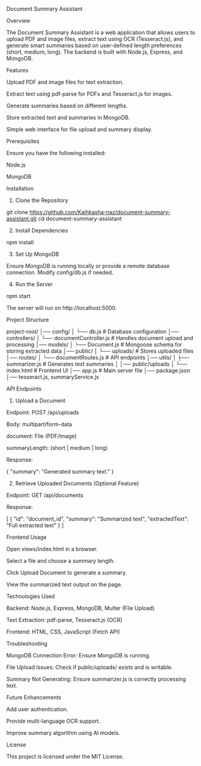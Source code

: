 Document Summary Assistant

Overview

The Document Summary Assistant is a web application that allows users to upload PDF and image files, extract text using OCR (Tesseract.js), and generate smart summaries based on user-defined length preferences (short, medium, long). The backend is built with Node.js, Express, and MongoDB.

Features

Upload PDF and image files for text extraction.

Extract text using pdf-parse for PDFs and Tesseract.js for images.

Generate summaries based on different lengths.

Store extracted text and summaries in MongoDB.

Simple web interface for file upload and summary display.

Prerequisites

Ensure you have the following installed:

Node.js

MongoDB

Installation

1. Clone the Repository

git clone https://github.com/Kaihkasha-naz/document-summary-assistant.git
cd document-summary-assistant

2. Install Dependencies

npm install

3. Set Up MongoDB

Ensure MongoDB is running locally or provide a remote database connection. Modify config/db.js if needed.

4. Run the Server

npm start

The server will run on http://localhost:5000.

Project Structure

project-root/
│── config/
│   └── db.js        # Database configuration
│── controllers/
│   └── documentController.js  # Handles document upload and processing
│── models/
│   └── Document.js  # Mongoose schema for storing extracted data
│── public/
│   └── uploads/  # Stores uploaded files
│── routes/
│   └── documentRoutes.js  # API endpoints
│── utils/
│   ├── summarizer.js  # Generates text summaries
│
│── public/uploads
│   └── index.html  # Frontend UI
│── app.js  # Main server file
│── package.json
│── tesseract.js, summaryService.js

API Endpoints

1. Upload a Document

Endpoint: POST /api/uploads

Body: multipart/form-data

document: File (PDF/Image)

summaryLength: (short | medium | long)

Response:

{
  "summary": "Generated summary text."
}

2. Retrieve Uploaded Documents (Optional Feature)

Endpoint: GET /api/documents

Response:

[
  {
    "id": "document_id",
    "summary": "Summarized text",
    "extractedText": "Full extracted text"
  }
]

Frontend Usage

Open views/index.html in a browser.

Select a file and choose a summary length.

Click Upload Document to generate a summary.

View the summarized text output on the page.

Technologies Used

Backend: Node.js, Express, MongoDB, Multer (File Upload)

Text Extraction: pdf-parse, Tesseract.js (OCR)

Frontend: HTML, CSS, JavaScript (Fetch API)

Troubleshooting

MongoDB Connection Error: Ensure MongoDB is running.

File Upload Issues: Check if public/uploads/ exists and is writable.

Summary Not Generating: Ensure summarizer.js is correctly processing text.

Future Enhancements

Add user authentication.

Provide multi-language OCR support.

Improve summary algorithm using AI models.

License

This project is licensed under the MIT License.

